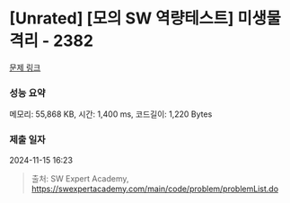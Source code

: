 # [Unrated] [모의 SW 역량테스트] 미생물 격리 - 2382 

[문제 링크](https://swexpertacademy.com/main/code/problem/problemDetail.do?contestProbId=AV597vbqAH0DFAVl) 

### 성능 요약

메모리: 55,868 KB, 시간: 1,400 ms, 코드길이: 1,220 Bytes

### 제출 일자

2024-11-15 16:23



> 출처: SW Expert Academy, https://swexpertacademy.com/main/code/problem/problemList.do